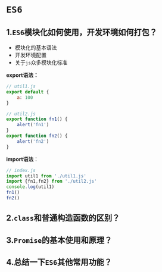 # `ES6`

## 1.`ES6`模块化如何使用，开发环境如何打包？

- 模块化的基本语法
- 开发环境配置
- 关于`js`众多模块化标准



**export语法：**

```js
// util1.js
export default {
    a: 100
}
```

```js
// util2.js
export function fn1() {
    alert('fn1')
}
export function fn2() {
    alert('fn2')
}
```

**import语法**：

```js
// index.js
import util1 from './util1.js'
import {fn1,fn2} from './util2.js'
console.log(util1)
fn1()
fn2() 
```







## 2.`class`和普通构造函数的区别？

## 3.`Promise`的基本使用和原理？

## 4.总结一下`ES6`其他常用功能？

